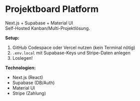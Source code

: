 # Projektboard Platform

Next.js + Supabase + Material UI  
Self-Hosted Kanban/Multi-Projektlösung.

**Setup:**
1. GitHub Codespace oder Vercel nutzen (kein Terminal nötig)
2. `.env.local` mit Supabase-Keys und Stripe-Daten anlegen
3. Loslegen!

**Technologien:**  
- Next.js (React)
- Supabase (DB/Auth)
- Material UI
- Stripe (Zahlung)
